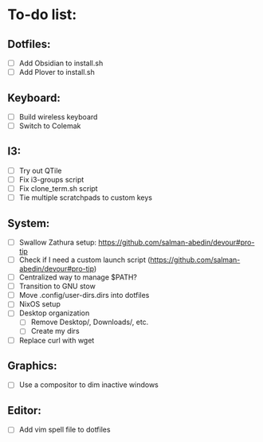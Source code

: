 # To-do list: 

## Dotfiles:
- [ ] Add Obsidian to install.sh
- [ ] Add Plover to install.sh

## Keyboard:
- [ ] Build wireless keyboard 
- [ ] Switch to Colemak

## I3:
- [ ] Try out QTile
- [ ] Fix i3-groups script 
- [ ] Fix clone_term.sh script
- [ ] Tie multiple scratchpads to custom keys

## System:
- [ ] Swallow Zathura setup: https://github.com/salman-abedin/devour#pro-tip
- [ ] Check if I need a custom launch script (https://github.com/salman-abedin/devour#pro-tip)
- [ ] Centralized way to manage $PATH?
- [ ] Transition to GNU stow
- [ ] Move .config/user-dirs.dirs into dotfiles
- [ ] NixOS setup 
- [ ] Desktop organization
    - [ ] Remove Desktop/, Downloads/, etc. 
    - [ ] Create my dirs 
- [ ] Replace curl with wget

## Graphics:
- [ ] Use a compositor to dim inactive windows

## Editor:
- [ ] Add vim spell file to dotfiles

